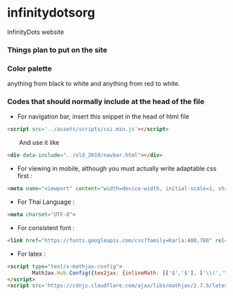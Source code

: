 # infinitydotsorg
InfinityDots website


### Things plan to put on the site


### Color palette 
anything from black to white and anything from red to white.


### Codes that should normally include at the head of the file

* For navigation bar, insert this snippet in the head of html file

~~~~html
<script src='../assets/scripts/csi.min.js'></script>
~~~~

&nbsp;&nbsp;&nbsp;&nbsp;&nbsp;&nbsp; And use it like
~~~~html
<div data-include="../old_2019/navbar.html"></div>
~~~~

* For viewing in mobile, although you must actually write adaptable css first :  
~~~~html
<meta name="viewport" content="width=device-width, initial-scale=1, shrink-to-fit=no">
~~~~

* For Thai Language :  
~~~~html
<meta charset="UTF-8">
~~~~

* For consistent font :  
~~~~html
<link href="https://fonts.googleapis.com/css?family=Karla:400,700" rel="stylesheet">
~~~~

* For latex :  
~~~~html
<script type="text/x-mathjax-config">
  		MathJax.Hub.Config({tex2jax: {inlineMath: [['$','$'], ['\\(','\\)']]}});
</script>
<script src='https://cdnjs.cloudflare.com/ajax/libs/mathjax/2.7.5/latest.js?config=TeX-MML-AM_CHTML' async></script>
~~~~
